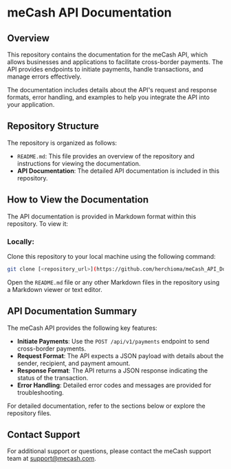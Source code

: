 # meCash API Documentation

## Overview

This repository contains the documentation for the meCash API, which allows businesses and applications to facilitate cross-border payments. The API provides endpoints to initiate payments, handle transactions, and manage errors effectively.

The documentation includes details about the API's request and response formats, error handling, and examples to help you integrate the API into your application.

## Repository Structure

The repository is organized as follows:

- `README.md`: This file provides an overview of the repository and instructions for viewing the documentation.
- **API Documentation**: The detailed API documentation is included in this repository.

## How to View the Documentation

The API documentation is provided in Markdown format within this repository. To view it:

### Locally:
Clone this repository to your local machine using the following command:

```bash
git clone [<repository_url>](https://github.com/herchioma/meCash_API_Doc.git)
```

Open the `README.md` file or any other Markdown files in the repository using a Markdown viewer or text editor.

## API Documentation Summary

The meCash API provides the following key features:

- **Initiate Payments**: Use the `POST /api/v1/payments` endpoint to send cross-border payments.
- **Request Format**: The API expects a JSON payload with details about the sender, recipient, and payment amount.
- **Response Format**: The API returns a JSON response indicating the status of the transaction.
- **Error Handling**: Detailed error codes and messages are provided for troubleshooting.

For detailed documentation, refer to the sections below or explore the repository files.

## Contact Support

For additional support or questions, please contact the meCash support team at support@mecash.com.
